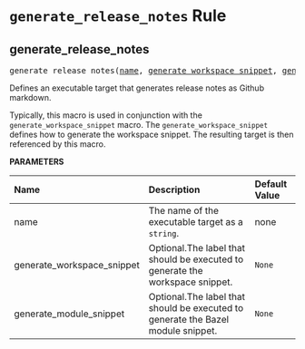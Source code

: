 <!-- Generated with Stardoc, Do Not Edit! -->
# `generate_release_notes` Rule


<a id="generate_release_notes"></a>

## generate_release_notes

<pre>
generate_release_notes(<a href="#generate_release_notes-name">name</a>, <a href="#generate_release_notes-generate_workspace_snippet">generate_workspace_snippet</a>, <a href="#generate_release_notes-generate_module_snippet">generate_module_snippet</a>)
</pre>

Defines an executable target that generates release notes as Github markdown.

Typically, this macro is used in conjunction with the     `generate_workspace_snippet` macro. The `generate_workspace_snippet`     defines how to generate the workspace snippet. The resulting target     is then referenced by this macro.


**PARAMETERS**


| Name  | Description | Default Value |
| :------------- | :------------- | :------------- |
| <a id="generate_release_notes-name"></a>name |  The name of the executable target as a `string`.   |  none |
| <a id="generate_release_notes-generate_workspace_snippet"></a>generate_workspace_snippet |  Optional.The label that should be executed to generate the workspace snippet.   |  `None` |
| <a id="generate_release_notes-generate_module_snippet"></a>generate_module_snippet |  Optional.The label that should be executed to generate the Bazel module snippet.   |  `None` |


